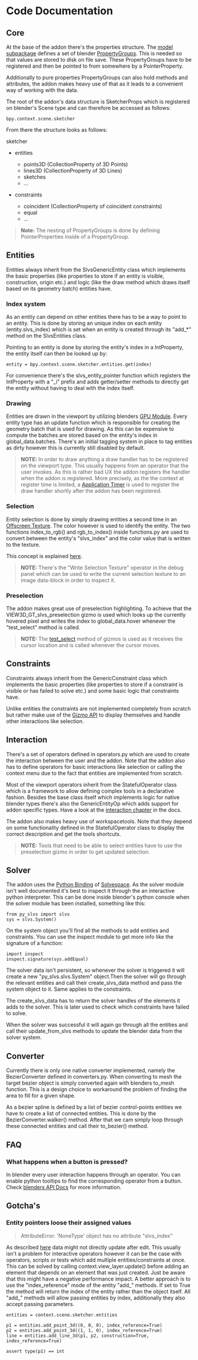 # Code Documentation
## Core
At the base of the addon there's the properties structure. The [model subpackage](https://github.com/hlorus/CAD_Sketcher/tree/main/model) defines
a set of blender [PropertyGroups](https://docs.blender.org/api/current/bpy.types.PropertyGroup.html). This is needed so that values are stored to disk on file save. These PropertyGroups have to be registered
and then be pointed to from somewhere by a PointerProperty.

Additionally to pure properties PropertyGroups can also hold methods and attributes,
the addon makes heavy use of that as it leads to a convenient way of working with the data.

The root of the addon's data structure is SketcherProps which is registered on blender's
Scene type and can therefore be accessed as follows:
```
bpy.context.scene.sketcher
```

From there the structure looks as follows:

sketcher
  - entities
    - points3D (CollectionProperty of 3D Points)
    - lines3D (CollectionProperty of 3D Lines)
    - sketches
    - ...

  - constraints
    - coincident (CollectionProperty of coincident constraints)
    - equal
    - ...

>**Note:** The nesting of PropertyGroups is done by defining PointerProperties inside
of a PropertyGroup.

## Entities
Entities always inherit from the SlvsGenericEntity class which implements the basic
properties (like properties to store if an entity is visible, construction, origin etc.)
and logic (like the draw method which draws itself based on its geometry batch) entities have.

### Index system
As an entity can depend on other entities there has to be a way to point to an entity.
This is done by storing an unique index on each entity (entity.slvs_index) which is
set when an entity is created through its "add_*" method on the SlvsEntities class.

Pointing to an entity is done by storing the entity's index in a IntProperty, the
entity itself can then be looked up by:
```
entity = bpy.context.scene.sketcher.entities.get(index)
```

For convenience there's the slvs_entity_pointer function which registers the IntProperty
with a "_i" prefix and adds getter/setter methods to directly get the entity without
having to deal with the index itself.

### Drawing
Entities are drawn in the viewport by utilizing blenders [GPU Module](https://docs.blender.org/api/current/gpu.html).
Every entity type has an update function which is responsible for creating the geometry
batch that is used for drawing. As this can be expensive to compute the batches are stored
based on the entity's index in global_data.batches. There's an initial tagging system in place
to tag entities as dirty however this is currently still disabled by default.

> **NOTE:** In order to draw anything a draw handler has to be registered on the viewport type.
This usually happens from an operator that the user invokes. As this is rather bad UX the
addon registers the handler when the addon is registered. More precisely, as the
the context at register time is limited, a [Application Timer](https://docs.blender.org/api/current/bpy.app.timers.html) is used to register
the draw handler shortly after the addon has been registered.

### Selection
Entity selection is done by simply drawing entities a second time in an [Offscreen Texture](https://docs.blender.org/api/current/gpu.html#generate-a-texture-using-offscreen-rendering). The color however is used
to identify the entity. The two functions index_to_rgb() and rgb_to_index() inside functions.py
are used to convert between the entity's "slvs_index" and the color value that is written to the texture.

This concept is explained [here](http://www.opengl-tutorial.org/miscellaneous/clicking-on-objects/picking-with-an-opengl-hack/).

> **NOTE:** There's the "Write Selection Texture" operator in the debug panel which
can be used to write the current selection texture to an image data-block in order
to inspect it.

### Preselection
The addon makes great use of preselection highlighting. To achieve that the
VIEW3D_GT_slvs_preselection gizmo is used which looks up the currently hovered pixel and writes
the index to global_data.hover whenever the "test_select" method is called.

> **NOTE:** The [test_select](https://docs.blender.org/api/current/bpy.types.Gizmo.html#bpy.types.Gizmo.test_select) method of gizmos is used as it
receives the cursor location and is called whenever the cursor moves.

## Constraints
Constraints always inherit from the GenericConstraint class which implements the basic
properties (like properties to store if a constraint is visible or has failed to solve etc.)
and some basic logic that constraints have.

Unlike entities the constraints are not implemented completely from scratch but rather
make use of the [Gizmo API](https://docs.blender.org/api/current/bpy.types.Gizmo.html) to display themselves and handle other interactions like selection.

## Interaction
There's a set of operators defined in operators.py which are used to create the
interaction between the user and the addon. Note that the addon also has to define
operators for basic interactions like selection or calling the context menu due to
the fact that entities are implemented from scratch.

Most of the viewport operators inherit from the StatefulOperator class which is a
framework to allow defining complex tools in a declarative fashion. Besides the
base class itself which implements logic for native blender types there's also
the GenericEntityOp which adds support for addon specific types. Have a look at
the [interaction chapter](interaction_system.md) in the docs.

The addon also makes heavy use of workspacetools. Note that they depend on some
functionality defined in the StatefulOperator class to display the correct description
and get the tools shortcuts.

> **NOTE:** Tools that need to be able to select entities have to use the preselection gizmo
in order to get updated selection.

## Solver
The addon uses the [Python Binding](https://pypi.org/project/py-slvs/) of [Solvespace](https://solvespace.com/index.pl). As the solver module isn't well documented it's best to inspect it through
the an interactive python interpreter. This can be done inside blender's python console
when the solver module has been installed, something like this:
```
from py_slvs import slvs
sys = slvs.System()
```

On the system object you'll find all the methods to add entities and constraints.
You can use the inspect module to get more info like the signature of a function:
```
import inspect
inspect.signature(sys.addEqual)
```

The solver data isn't persistent, so whenever the solver is triggered it will create a
new "py_slvs.slvs.System" object.Then the solver will go through the relevant entities and
call their create_slvs_data method and pass the system object to it. Same applies
to the constraints.

The create_slvs_data has to return the solver handles of the elements it adds to
the solver. This is later used to check which constraints have failed to solve.

When the solver was successful it will again go through all the entities and call their
update_from_slvs methods to update the blender data from the solver system.

## Converter
Currently there is only one native converter implemented, namely the BezierConverter
defined in converters.py. When converting to mesh the target bezier object is simply
converted again with blenders to_mesh function. This is a design choice to workaround
the problem of finding the area to fill for a given shape.

As a bezier spline is defined by a list of bezier control-points entities we have to
create a list of connected entities. This is done by the BezierConverter.walker() method.
After that we cam simply loop through these connected entities and call their to_bezier() method.


## FAQ
### What happens when a button is pressed?
In blender every user interaction happens through an operator. You can enable python
tooltips to find the corresponding operator from a button. Check [blenders API Docs](https://docs.blender.org/api/current/info_quickstart.html) for more information.


## Gotcha's
### Entity pointers loose their assigned values
> AttributeError: 'NoneType' object has no attribute "slvs_index"

As described [here](https://docs.blender.org/api/current/info_gotcha.html#stale-data) data might not directly update after edit. This usually isn't a problem for interactive operators however it can be the case with operators, scripts or tests which add multiple entities/constraints at once.
This can be solved by calling context.view_layer.update() before adding an element that depends on an element that was just created. Just be aware that this might have a negative performance impact.
A better approach is to use the "index_reference" mode of the entity "add_" methods. If set to True the method will return the index of the entity rather than the object itself. All "add_" methods will allow passing entities by index, additionally they also accept passing parameters.

```
entities = context.scene.sketcher.entities

p1 = entities.add_point_3d((0, 0, 0), index_reference=True)
p2 = entities.add_point_3d((1, 1, 0), index_reference=True)
line = entities.add_line_3d(p1, p2, construction=True, index_reference=True)

assert type(p1) == int
```